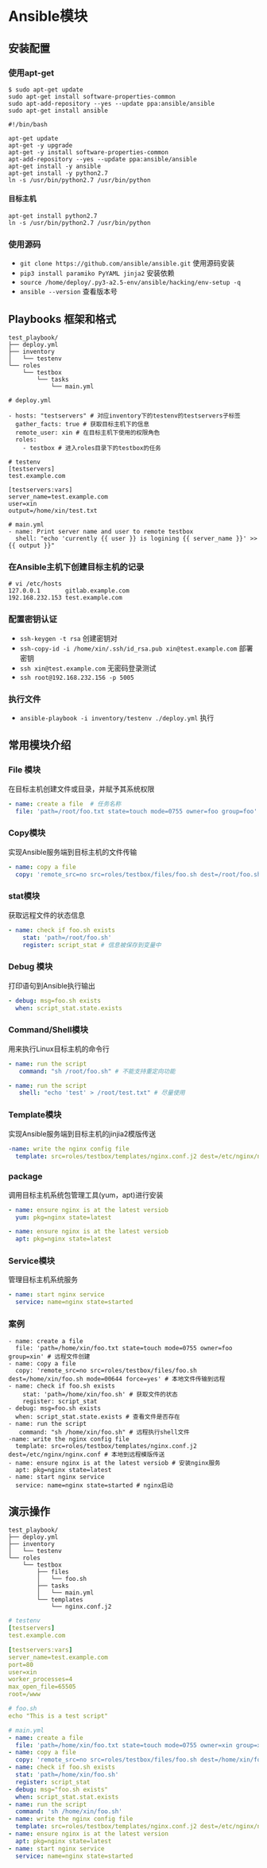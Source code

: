 # Ansible模块

## 安装配置

### 使用apt-get 

````
$ sudo apt-get update
sudo apt-get install software-properties-common
sudo apt-add-repository --yes --update ppa:ansible/ansible
sudo apt-get install ansible
````

````shell
#!/bin/bash

apt-get update
apt-get -y upgrade
apt-get -y install software-properties-common 
apt-add-repository --yes --update ppa:ansible/ansible 
apt-get install -y ansible
apt-get install -y python2.7 
ln -s /usr/bin/python2.7 /usr/bin/python
````

#### 目标主机

````
apt-get install python2.7
ln -s /usr/bin/python2.7 /usr/bin/python
````

### 使用源码

* `git clone https://github.com/ansible/ansible.git` 使用源码安装
* `pip3 install paramiko PyYAML jinja2` 安装依赖
* `source /home/deploy/.py3-a2.5-env/ansible/hacking/env-setup -q`
* `ansible --version` 查看版本号


## Playbooks 框架和格式

````
test_playbook/
├── deploy.yml
├── inventory
│   └── testenv
└── roles
    └── testbox
        └── tasks
            └── main.yml
````

````
# deploy.yml

- hosts: "testservers" # 对应inventory下的testenv的testservers子标签
  gather_facts: true # 获取目标主机下的信息
  remote_user: xin # 在目标主机下使用的权限角色
  roles:
    - testbox # 进入roles目录下的testbox的任务
````

````
# testenv
[testservers]
test.example.com

[testservers:vars]
server_name=test.example.com
user=xin
output=/home/xin/test.txt
````

````
# main.yml
- name: Print server name and user to remote testbox
  shell: "echo 'currently {{ user }} is logining {{ server_name }}' >> {{ output }}"
````

### 在Ansible主机下创建目标主机的记录

````
# vi /etc/hosts
127.0.0.1       gitlab.example.com
192.168.232.153 test.example.com
````

### 配置密钥认证

* `ssh-keygen -t rsa` 创建密钥对
* `ssh-copy-id -i /home/xin/.ssh/id_rsa.pub xin@test.example.com` 部署密钥
* `ssh xin@test.example.com` 无密码登录测试
* `ssh root@192.168.232.156 -p 5005`

### 执行文件

* `ansible-playbook -i inventory/testenv ./deploy.yml` 执行

## 常用模块介绍

### File 模块

在目标主机创建文件或目录，并赋予其系统权限

````yaml
- name: create a file  # 任务名称
  file: 'path=/root/foo.txt state=touch mode=0755 owner=foo group=foo' # 任务语句
````

### Copy模块

实现Ansible服务端到目标主机的文件传输

```yaml
- name: copy a file
  copy: 'remote_src=no src=roles/testbox/files/foo.sh dest=/root/foo.sh mode=00644 force=yes' # 该任务强制执行
```

### stat模块

获取远程文件的状态信息

````yaml
- name: check if foo.sh exists 
    stat: 'path=/root/foo.sh'
    register: script_stat # 信息被保存到变量中
````

### Debug 模块

打印语句到Ansible执行输出

````yaml
- debug: msg=foo.sh exists 
  when: script_stat.state.exists
````

### Command/Shell模块

用来执行Linux目标主机的命令行

````yaml
- name: run the script
   command: "sh /root/foo.sh" # 不能支持重定向功能
````

````yaml
- name: run the script
   shell: "echo 'test' > /root/test.txt" # 尽量使用
````

### Template模块

实现Ansible服务端到目标主机的jinjia2模版传送

`````yaml
-name: write the nginx config file 
  template: src=roles/testbox/templates/nginx.conf.j2 dest=/etc/nginx/nginx.conf
`````

### package

调用目标主机系统包管理工具(yum，apt)进行安装

````yaml
- name: ensure nginx is at the latest versiob
  yum: pkg=nginx state=latest
````

````yaml
- name: ensure nginx is at the latest versiob
  apt: pkg=nginx state=latest
````

### Service模块

管理目标主机系统服务

````yaml
- name: start nginx service
  service: name=nginx state=started
````

### 案例

`````
- name: create a file
  file: 'path=/home/xin/foo.txt state=touch mode=0755 owner=foo group=xin' # 远程文件创建
- name: copy a file
  copy: 'remote_src=no src=roles/testbox/files/foo.sh dest=/home/xin/foo.sh mode=00644 force=yes' # 本地文件传输到远程
- name: check if foo.sh exists 
    stat: 'path=/home/xin/foo.sh' # 获取文件的状态
    register: script_stat
- debug: msg=foo.sh exists 
  when: script_stat.state.exists # 查看文件是否存在
- name: run the script
   command: "sh /home/xin/foo.sh" # 远程执行shell文件
-name: write the nginx config file 
  template: src=roles/testbox/templates/nginx.conf.j2 dest=/etc/nginx/nginx.conf # 本地到远程模版传送
- name: ensure nginx is at the latest versiob # 安装nginx服务
  apt: pkg=nginx state=latest
- name: start nginx service
  service: name=nginx state=started # nginx启动
`````

## 演示操作

```
test_playbook/
├── deploy.yml
├── inventory
│   └── testenv
└── roles
    └── testbox
        ├── files
        │   └── foo.sh
        ├── tasks
        │   └── main.yml
        └── templates
            └── nginx.conf.j2
```

````yaml
# testenv
[testservers]
test.example.com

[testservers:vars]
server_name=test.example.com
port=80
user=xin
worker_processes=4
max_open_file=65505
root=/www
````

````yaml
# foo.sh
echo "This is a test script"
````

```yaml
# main.yml
- name: create a file
  file: 'path=/home/xin/foo.txt state=touch mode=0755 owner=xin group=xin'
- name: copy a file
  copy: 'remote_src=no src=roles/testbox/files/foo.sh dest=/home/xin/foo.sh mode=0644 force=yes'
- name: check if foo.sh exists
  stat: 'path=/home/xin/foo.sh'
  register: script_stat
- debug: msg="foo.sh exists"
  when: script_stat.stat.exists
- name: run the script
  command: 'sh /home/xin/foo.sh'
- name: write the nginx config file
  template: src=roles/testbox/templates/nginx.conf.j2 dest=/etc/nginx/nginx.conf
- name: ensure nginx is at the latest version
  apt: pkg=nginx state=latest
- name: start nginx service
  service: name=nginx state=started
```

